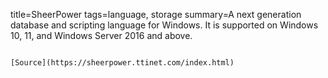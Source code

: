 title=SheerPower
tags=language, storage
summary=A next generation database and scripting language for Windows. It is supported on Windows 10, 11, and Windows Server 2016 and above.
~~~~~~

[Source](https://sheerpower.ttinet.com/index.html)

